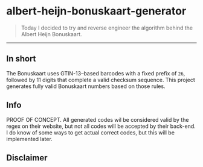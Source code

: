 # albert-heijn-bonuskaart-generator

> Today I decided to try and reverse engineer the algorithm behind the Albert Heijn Bonuskaart.

---

## In short

The Bonuskaart uses GTIN-13–based barcodes with a fixed prefix of `26`, followed by 11 digits that complete a valid checksum sequence. This project generates fully valid Bonuskaart numbers based on those rules.

## Info
PROOF OF CONCEPT. All generated codes wil be considered valid by the regex on their website, but not all codes will be accepted by their back-end. I do know of some ways to get actual correct codes, but this will be implemented later.

## Disclaimer
